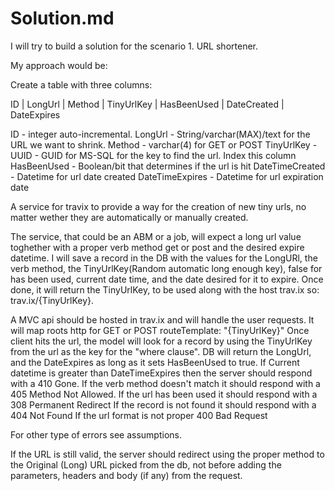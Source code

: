 # Solution.md

I will try to build a solution for the scenario 1. URL shortener.

My approach would be:

Create a table with three columns:

ID | LongUrl | Method | TinyUrlKey | HasBeenUsed | DateCreated | DateExpires

ID - integer auto-incremental.
LongUrl - String/varchar(MAX)/text for the URL we want to shrink.
Method - varchar(4) for GET or POST
TinyUrlKey -  UUID - GUID for MS-SQL for the key to find the url. Index this column
HasBeenUsed - Boolean/bit that determines if the url is hit
DateTimeCreated - Datetime for url date created
DateTimeExpires - Datetime for url expiration date

A service for travix to provide a way for the creation of new tiny urls, no matter wether they are automatically or manually created.

The service, that could be an ABM or a job, will expect a long url value toghether with a proper verb method get or post and the desired expire datetime.
I will save a record in the DB with the values for the LongURl, the verb method, the TinyUrlKey(Random automatic long enough key), false for has been used, current date time, and the date desired for it to expire.
Once done, it will return the TinyUrlKey, to be used along with the host trav.ix so: trav.ix/{TinyUrlKey}.

A MVC api should be hosted in trav.ix and will handle the user requests.
It will map roots http for GET or POST  routeTemplate: "{TinyUrlKey}"
Once client hits the url, the model will look for a record by using the TinyUrlKey from the url as the key for the "where clause".
DB will return the LongUrl, and the DateExpires as long as it sets HasBeenUsed to true.
If Current datetime is greater than DateTimeExpires then the server should respond with a 410 Gone.
If the verb method doesn't match it should respond with a 405 Method Not Allowed.
If the url has been used it should respond with a 308 Permanent Redirect
If the record is not found  it should respond with a 404 Not Found
If the url format is not proper 400 Bad Request

For other type of errors see assumptions.

If the URL is still valid, the server should redirect using the proper method to the Original (Long) URL picked from the db, not before adding the parameters, headers and body (if any) from the request.